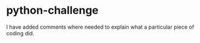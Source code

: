 # python-challenge

I have added comments where needed to explain what a particular piece of coding did. 

